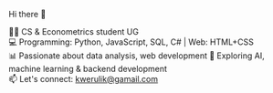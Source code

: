 Hi there 👋

👨‍🎓 CS & Econometrics student UG  
💻 Programming: Python, JavaScript, SQL, C# | Web: HTML+CSS  
📊 Passionate about data analysis, web development 
🚀 Exploring AI, machine learning & backend development  
📫 Let's connect: kwerulik@gamail.com
<!--
**kwerulik/kwerulik** is a ✨ _special_ ✨ repository because its `README.md` (this file) appears on your GitHub profile.

Here are some ideas to get you started:

- 🔭 I’m currently working on ...
- 🌱 I’m currently learning ...
- 👯 I’m looking to collaborate on ...
- 🤔 I’m looking for help with ...
- 💬 Ask me about ...
- 📫 How to reach me: ...
- 😄 Pronouns: ...
- ⚡ Fun fact: ...
-->
